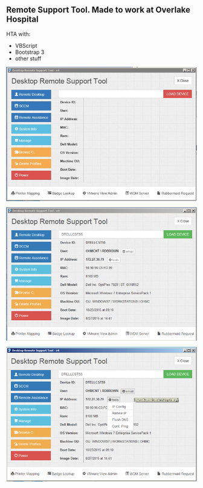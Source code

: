 ## Remote Support Tool. Made to work at Overlake Hospital

HTA with:
* VBScript
* Bootstrap 3
* other stuff

![Alt text](screenshots/1.png?raw=true "Remote Tool")

![Alt text](screenshots/2.png?raw=true "Remote Tool")

![Alt text](screenshots/3.png?raw=true "Remote Tool")
